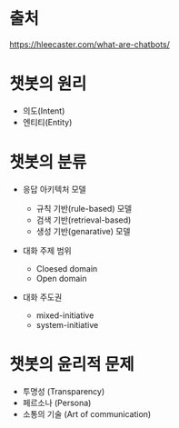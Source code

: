 # 출처
https://hleecaster.com/what-are-chatbots/

# 챗봇의 원리
- 의도(Intent)
- 엔티티(Entity)

# 챗봇의 분류
- 응답 아키텍처 모델
    - 규칙 기반(rule-based) 모델
    - 검색 기반(retrieval-based) 
    - 생성 기반(genarative) 모델


- 대화 주제 범위
    - Cloesed domain
    - Open domain


- 대화 주도권
    - mixed-initiative
    - system-initiative

# 챗봇의 윤리적 문제
- 투명성 (Transparency)
- 페르소나 (Persona)
- 소통의 기술 (Art of communication)

